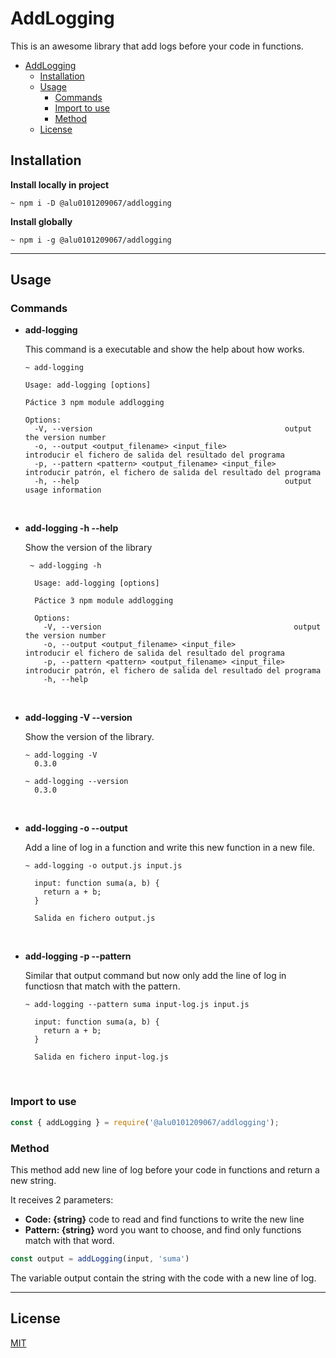 # AddLogging <!-- no toc -->

This is an awesome library that add logs before your code in functions.

- [AddLogging](#addlogging)
  - [Installation](#installation)
  - [Usage](#usage)
    - [Commands](#commands)
    - [Import to use](#import-to-use)
    - [Method](#method)
  - [License](#license)

## Installation

**Install locally in project**

```console
~ npm i -D @alu0101209067/addlogging
```

**Install globally**

```console
~ npm i -g @alu0101209067/addlogging
```
___

## Usage

### Commands

- **add-logging**

  This command is a executable and show the help about how works.

  ```console
  ~ add-logging
  ```

  ```console
  Usage: add-logging [options]

  Páctice 3 npm module addlogging

  Options:
    -V, --version                                           output the version number
    -o, --output <output_filename> <input_file>             introducir el fichero de salida del resultado del programa
    -p, --pattern <pattern> <output_filename> <input_file>  introducir patrón, el fichero de salida del resultado del programa
    -h, --help                                              output usage information
  ```
<br>

- **add-logging -h --help**

  Show the version of the library

  ```console
   ~ add-logging -h

    Usage: add-logging [options]

    Páctice 3 npm module addlogging

    Options:
      -V, --version                                           output the version number
      -o, --output <output_filename> <input_file>             introducir el fichero de salida del resultado del programa
      -p, --pattern <pattern> <output_filename> <input_file>  introducir patrón, el fichero de salida del resultado del programa
      -h, --help 
  ```

<br>

- **add-logging -V --version**

  Show the version of the library.

  ```console
  ~ add-logging -V
    0.3.0
  ```
  
  ```console
  ~ add-logging --version
    0.3.0 
  ```

<br>

- **add-logging -o --output**

  Add a line of log in a function and write this new function in a new file.

  ```console
  ~ add-logging -o output.js input.js 

    input: function suma(a, b) {
      return a + b;
    }

    Salida en fichero output.js
  ```

<br>

- **add-logging -p --pattern**

  Similar that output command but now only add the line of log in functiosn that match with the pattern.

  ```console
  ~ add-logging --pattern suma input-log.js input.js

    input: function suma(a, b) {
      return a + b;
    }

    Salida en fichero input-log.js
  ```

<br>

### Import to use

```js
const { addLogging } = require('@alu0101209067/addlogging');
```

### Method

This method add new line of log before your code in functions and return a new string.

It receives 2 parameters:

  - **Code: {string}**  code to read and find functions to write the new line
  - **Pattern: {string}** word you want to choose, and find only functions match with that word.  

```js
const output = addLogging(input, 'suma')
```

The variable output contain the string with the code with a new line of log.

___

## License

[MIT](./LICENSE)